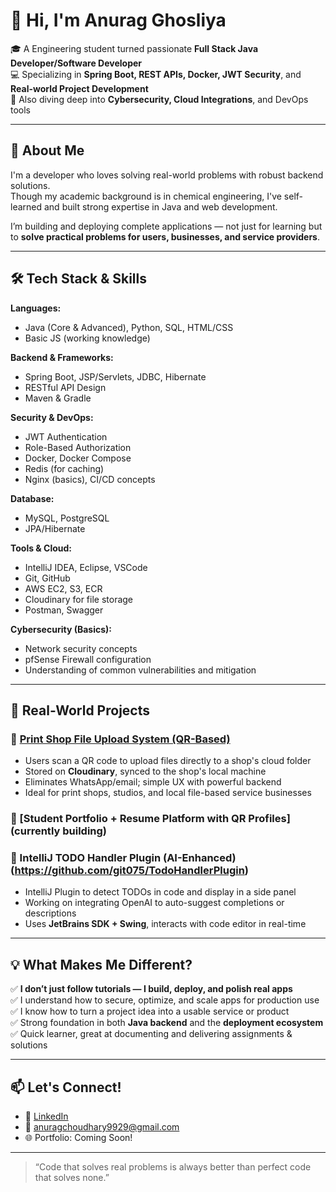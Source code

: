 # 👋 Hi, I'm Anurag Ghosliya

🎓 A Engineering student turned passionate **Full Stack Java Developer/Software Developer**  
💻 Specializing in **Spring Boot, REST APIs, Docker, JWT Security**, and **Real-world Project Development**  
🔐 Also diving deep into **Cybersecurity, Cloud Integrations**, and DevOps tools

---

## 💼 About Me

I'm a developer who loves solving real-world problems with robust backend solutions.  
Though my academic background is in chemical engineering, I've self-learned and built strong expertise in Java and web development.

I’m building and deploying complete applications — not just for learning but to **solve practical problems for users, businesses, and service providers**.

---

## 🛠️ Tech Stack & Skills

**Languages:**  
- Java (Core & Advanced), Python, SQL, HTML/CSS  
- Basic JS (working knowledge)

**Backend & Frameworks:**  
- Spring Boot, JSP/Servlets, JDBC, Hibernate  
- RESTful API Design  
- Maven & Gradle

**Security & DevOps:**  
- JWT Authentication  
- Role-Based Authorization  
- Docker, Docker Compose  
- Redis (for caching)  
- Nginx (basics), CI/CD concepts

**Database:**  
- MySQL, PostgreSQL  
- JPA/Hibernate

**Tools & Cloud:**  
- IntelliJ IDEA, Eclipse, VSCode  
- Git, GitHub  
- AWS EC2, S3, ECR  
- Cloudinary for file storage  
- Postman, Swagger

**Cybersecurity (Basics):**  
- Network security concepts  
- pfSense Firewall configuration  
- Understanding of common vulnerabilities and mitigation

---

## 🚀 Real-World Projects

### 🔹 [Print Shop File Upload System (QR-Based)](https://github.com/git075/FileUploadSystem)
- Users scan a QR code to upload files directly to a shop's cloud folder
- Stored on **Cloudinary**, synced to the shop's local machine
- Eliminates WhatsApp/email; simple UX with powerful backend
- Ideal for print shops, studios, and local file-based service businesses

### 🔹 [Student Portfolio + Resume Platform with QR Profiles](currently building)

### 🔹 IntelliJ TODO Handler Plugin (AI-Enhanced)(https://github.com/git075/TodoHandlerPlugin)
- IntelliJ Plugin to detect TODOs in code and display in a side panel
- Working on integrating OpenAI to auto-suggest completions or descriptions
- Uses **JetBrains SDK + Swing**, interacts with code editor in real-time

---

## 💡 What Makes Me Different?

✅ **I don’t just follow tutorials — I build, deploy, and polish real apps**  
✅ I understand how to secure, optimize, and scale apps for production use  
✅ I know how to turn a project idea into a usable service or product  
✅ Strong foundation in both **Java backend** and the **deployment ecosystem**  
✅ Quick learner, great at documenting and delivering assignments & solutions  

---


## 📫 Let's Connect!

- 🔗 [LinkedIn](https://www.linkedin.com/in/anurag-ghosliya-java)
- 📧 anuragchoudhary9929@gmail.com
- 🌐 Portfolio: Coming Soon!

---

> “Code that solves real problems is always better than perfect code that solves none.”

